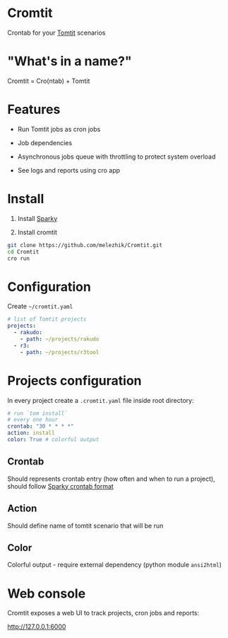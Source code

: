 # Cromtit

Crontab for your [Tomtit](https://github.com/melezhik/Tomtit) scenarios

# "What's in a name?"

Cromtit =  Cro(ntab) + Tomtit 

# Features

* Run Tomtit jobs as cron jobs

* Job dependencies 

* Asynchronous jobs queue with throttling 
to protect system overload

* See logs and reports using cro app

# Install

1. Install [Sparky](https://github.com/melezhik/sparky#installation)

2. Install cromtit

```bash
git clone https://github.com/melezhik/Cromtit.git
cd Cromtit
cro run
```

# Configuration

Create `~/cromtit.yaml`

```yaml
# list of Tomtit projects
projects:
  - rakudo:
    - path: ~/projects/rakudo
  - r3:
    - path: ~/projects/r3tool
```

# Projects configuration

In every project create a `.cromtit.yaml` file inside root directory:

```yaml
# run `tom install`
# every one hour
crontab: "30 * * * *"
action: install
color: True # colorful output
```

## Crontab

Should represents crontab entry (how often and when to run a project), should
follow [Sparky crontab format](https://github.com/melezhik/sparky#run-by-cron)

## Action

Should define name of tomtit scenario that will be run
 
## Color

Colorful output - require external dependency  (python module `ansi2html`)

# Web console

Cromtit exposes a web UI to track projects, cron jobs and reports:

http://127.0.0.1:6000



